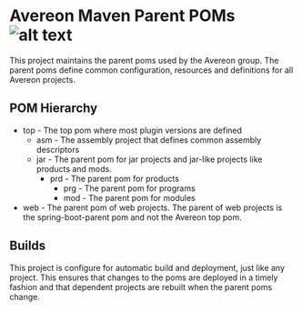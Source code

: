 [build-status]: https://github.com/avereon/maven/workflows/Avereon%20Maven%20CI/badge.svg "Build status"

# Avereon Maven Parent POMs ![alt text][build-status]

This project maintains the parent poms used by the Avereon group. The parent poms
define common configuration, resources and definitions for all Avereon projects.

## POM Hierarchy

- top - The top pom where most plugin versions are defined
  - asm - The assembly project that defines common assembly descriptors
  - jar - The parent pom for jar projects and jar-like projects like products 
  and mods.
    - prd - The parent pom for products
      - prg - The parent pom for programs
      - mod - The parent pom for modules
- web - The parent pom of web projects. The parent of web projects is the 
  spring-boot-parent pom and not the Avereon top pom.

## Builds

This project is configure for automatic build and deployment, just like any 
project. This ensures that changes to the poms are deployed in a timely fashion
and that dependent projects are rebuilt when the parent poms change. 
